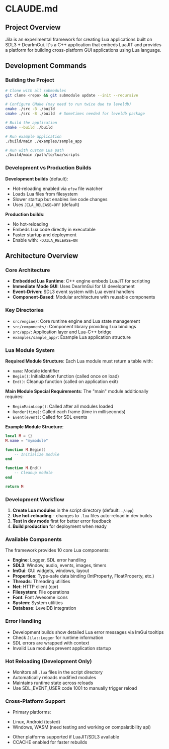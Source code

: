 # CLAUDE.md

## Project Overview

Jila is an experimental framework for creating Lua applications built on SDL3 + DearImGui. It's a C++ application that embeds LuaJIT and provides a platform for building cross-platform GUI applications using Lua language.

## Development Commands

### Building the Project

```bash
# Clone with all submodules
git clone <repo> && git submodule update --init --recursive

# Configure CMake (may need to run twice due to leveldb)
cmake ./src -B ./build
cmake ./src -B ./build  # Sometimes needed for leveldb package

# Build the application
cmake --build ./build

# Run example application
./build/main ./examples/sample_app

# Run with custom Lua path
./build/main /path/to/lua/scripts
```

### Development vs Production Builds

**Development builds** (default):
- Hot-reloading enabled via `efsw` file watcher
- Loads Lua files from filesystem
- Slower startup but enables live code changes
- Uses `JILA_RELEASE=OFF` (default)

**Production builds**:
- No hot-reloading
- Embeds Lua code directly in executable
- Faster startup and deployment
- Enable with: `-DJILA_RELEASE=ON`

## Architecture Overview

### Core Architecture
- **Embedded Lua Runtime**: C++ engine embeds LuaJIT for scripting
- **Immediate Mode GUI**: Uses DearImGui for UI development
- **Event-Driven**: SDL3 event system with Lua event handlers
- **Component-Based**: Modular architecture with reusable components

### Key Directories

- `src/engine/`: Core runtime engine and Lua state management
- `src/components/`: Component library providing Lua bindings
- `src/app/`: Application layer and Lua-C++ bridge
- `examples/sample_app/`: Example Lua application structure

### Lua Module System

**Required Module Structure**:
Each Lua module must return a table with:
- `name`: Module identifier
- `Begin()`: Initialization function (called once on load)
- `End()`: Cleanup function (called on application exit)

**Main Module Special Requirements**:
The "main" module additionally requires:
- `BeginMainLoop()`: Called after all modules loaded
- `Render(time)`: Called each frame (time in milliseconds)
- `Event(event)`: Called for SDL events

**Example Module Structure**:
```lua
local M = {}
M.name = "mymodule"

function M.Begin()
    -- Initialize module
end

function M.End()
    -- Cleanup module
end

return M
```

### Development Workflow

1. **Create Lua modules** in the script directory (default: `./app`)
2. **Use hot-reloading** - changes to `.lua` files auto-reload in dev builds
3. **Test in dev mode** first for better error feedback
4. **Build production** for deployment when ready

### Available Components

The framework provides 10 core Lua components:

- **Engine**: Logger, SDL error handling
- **SDL3**: Window, audio, events, images, timers
- **ImGui**: GUI widgets, windows, layout
- **Properties**: Type-safe data binding (IntProperty, FloatProperty, etc.)
- **Threads**: Threading utilities
- **Net**: HTTP client (cpr)
- **Filesystem**: File operations
- **Font**: Font Awesome icons
- **System**: System utilities
- **Database**: LevelDB integration

### Error Handling

- Development builds show detailed Lua error messages via ImGui tooltips
- Check `Jila::Logger` for runtime information
- SDL errors are wrapped with context
- Invalid Lua modules prevent application startup

### Hot Reloading (Development Only)

- Monitors all `.lua` files in the script directory
- Automatically reloads modified modules
- Maintains runtime state across reloads
- Use SDL_EVENT_USER code 1001 to manually trigger reload

### Cross-Platform Support

- Primary platforms: 
* Linux, Android (tested)
* Windows, WASM (need testing and working on compalatibility api)
- Other platforms supported if LuaJIT/SDL3 available
- CCACHE enabled for faster rebuilds

